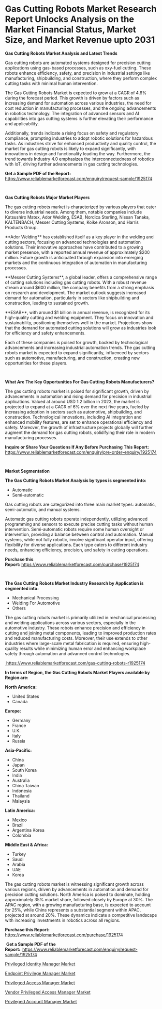 <p><h1>Gas Cutting Robots Market Research Report Unlocks Analysis on the Market Financial Status, Market Size, and Market Revenue upto 2031</h1></p><p><strong>Gas Cutting Robots Market Analysis and Latest Trends</strong></p>
<p><p>Gas cutting robots are automated systems designed for precision cutting applications using gas-based processes, such as oxy-fuel cutting. These robots enhance efficiency, safety, and precision in industrial settings like manufacturing, shipbuilding, and construction, where they perform complex cutting tasks with minimal human intervention. </p><p>The Gas Cutting Robots Market is expected to grow at a CAGR of 4.6% during the forecast period. This growth is driven by factors such as increasing demand for automation across various industries, the need for cost reduction in manufacturing processes, and the ongoing advancements in robotics technology. The integration of advanced sensors and AI capabilities into gas cutting systems is further elevating their performance and applicability. </p><p>Additionally, trends indicate a rising focus on safety and regulatory compliance, prompting industries to adopt robotic solutions for hazardous tasks. As industries strive for enhanced productivity and quality control, the market for gas cutting robots is likely to expand significantly, with innovations in design and functionality leading the way. Furthermore, the trend towards Industry 4.0 emphasizes the interconnectedness of robotics with IoT, driving further advancements in gas cutting technologies.</p></p>
<p><strong>Get a Sample PDF of the Report:&nbsp;</strong> <a href="https://www.reliablemarketforecast.com/enquiry/request-sample/1925174?utm_campaign=1601&utm_medium=2&utm_source=Github&utm_content=ia&utm_term=24102024&utm_id=gas-cutting-robots">https://www.reliablemarketforecast.com/enquiry/request-sample/1925174</a></p>
<p>&nbsp;</p>
<p><strong>Gas Cutting Robots Major Market Players</strong></p>
<p><p>The gas cutting robots market is characterized by various players that cater to diverse industrial needs. Among them, notable companies include Katsushiro Matex, Ador Welding, ESAB, Nordica Sterling, Nissan Tanaka, KALTENBACH, Messer Cutting Systems, Koike Aronson, and Harris Products Group. </p><p>**Ador Welding** has established itself as a key player in the welding and cutting sectors, focusing on advanced technologies and automation solutions. Their innovative approaches have contributed to a growing market presence, with a reported annual revenue of approximately $200 million. Future growth is anticipated through expansion into emerging markets and the continuous integration of automation in manufacturing processes.</p><p>**Messer Cutting Systems**, a global leader, offers a comprehensive range of cutting solutions including gas cutting robots. With a robust revenue stream around $600 million, the company benefits from a strong emphasis on research and development. The market outlook suggests increased demand for automation, particularly in sectors like shipbuilding and construction, leading to sustained growth.</p><p>**ESAB**, with around $1 billion in annual revenue, is recognized for its high-quality cutting and welding equipment. They focus on innovation and sustainability, positioning themselves well in the market. Projections show that the demand for automated cutting solutions will grow as industries look for efficiency and safety enhancements.</p><p>Each of these companies is poised for growth, backed by technological advancements and increasing industrial automation trends. The gas cutting robots market is expected to expand significantly, influenced by sectors such as automotive, manufacturing, and construction, creating new opportunities for these players.</p></p>
<p>&nbsp;</p>
<p><strong>What Are The Key Opportunities For Gas Cutting Robots Manufacturers?</strong></p>
<p><p>The gas cutting robots market is poised for significant growth, driven by advancements in automation and rising demand for precision in industrial applications. Valued at around USD 1.2 billion in 2023, the market is projected to expand at a CAGR of 6% over the next five years, fueled by increasing adoption in sectors such as automotive, shipbuilding, and construction. Technological innovations, including AI integration and enhanced mobility features, are set to enhance operational efficiency and safety. Moreover, the growth of infrastructure projects globally will further augment the demand for gas cutting robots, solidifying their role in modern manufacturing processes.</p></p>
<p><strong>Inquire or Share Your Questions If Any Before Purchasing This Report:</strong> <a href="https://www.reliablemarketforecast.com/enquiry/pre-order-enquiry/1925174?utm_campaign=1601&utm_medium=2&utm_source=Github&utm_content=ia&utm_term=24102024&utm_id=gas-cutting-robots">https://www.reliablemarketforecast.com/enquiry/pre-order-enquiry/1925174</a></p>
<p>&nbsp;</p>
<p><strong>Market Segmentation</strong></p>
<p><strong>The Gas Cutting Robots Market Analysis by types is segmented into:</strong></p>
<p><ul><li>Automatic</li><li>Semi-automatic</li></ul></p>
<p><p>Gas cutting robots are categorized into three main market types: automatic, semi-automatic, and manual systems. </p><p>Automatic gas cutting robots operate independently, utilizing advanced programming and sensors to execute precise cutting tasks without human intervention. Semi-automatic robots require some human oversight or intervention, providing a balance between control and automation. Manual systems, while not fully robotic, involve significant operator input, offering flexibility for diverse applications. Each type caters to different industry needs, enhancing efficiency, precision, and safety in cutting operations.</p></p>
<p><strong>Purchase this Report:&nbsp;</strong><a href="https://www.reliablemarketforecast.com/purchase/1925174?utm_campaign=1601&utm_medium=2&utm_source=Github&utm_content=ia&utm_term=24102024&utm_id=gas-cutting-robots">https://www.reliablemarketforecast.com/purchase/1925174</a></p>
<p>&nbsp;</p>
<p><strong>The Gas Cutting Robots Market Industry Research by Application is segmented into:</strong></p>
<p><ul><li>Mechanical Processing</li><li>Welding For Automotive</li><li>Others</li></ul></p>
<p><p>The gas cutting robots market is primarily utilized in mechanical processing and welding applications across various sectors, especially in the automotive industry. These robots enhance precision and efficiency in cutting and joining metal components, leading to improved production rates and reduced manufacturing costs. Moreover, their use extends to other industries where large-scale metal fabrication is required, ensuring high-quality results while minimizing human error and enhancing workplace safety through automation and advanced control technologies.</p></p>
<p><a href="https://www.reliablemarketforecast.com/gas-cutting-robots-r1925174?utm_campaign=1601&utm_medium=2&utm_source=Github&utm_content=ia&utm_term=24102024&utm_id=gas-cutting-robots">&nbsp;https://www.reliablemarketforecast.com/gas-cutting-robots-r1925174</a></p>
<p><strong>In terms of Region, the Gas Cutting Robots Market Players available by Region are:</strong></p>
<p>
    <p> <strong> North America: </strong>
        <ul>
            <li>United States</li>
            <li>Canada</li>
        </ul>
        </p> 
    <p> <strong> Europe: </strong>
        <ul>
            <li>Germany</li>
            <li>France</li>
            <li>U.K.</li>
            <li>Italy</li>
            <li>Russia</li>
        </ul>
        </p> 
    <p> <strong> Asia-Pacific: </strong>
        <ul>
            <li>China</li>
            <li>Japan</li>
            <li>South Korea</li>
            <li>India</li>
            <li>Australia</li>
            <li>China Taiwan</li>
            <li>Indonesia</li>
            <li>Thailand</li>
            <li>Malaysia</li>
        </ul>
        </p> 
    <p> <strong> Latin America: </strong>
        <ul>
            <li>Mexico</li>
            <li>Brazil</li>
            <li>Argentina Korea</li>
            <li>Colombia</li>
        </ul>
        </p> 
    <p> <strong> Middle East & Africa: </strong>
        <ul>
            <li>Turkey</li>
            <li>Saudi</li>
            <li>Arabia</li>
            <li>UAE</li>
            <li>Korea</li>
        </ul>
    </p>
    </p>
<p><p>The gas cutting robots market is witnessing significant growth across various regions, driven by advancements in automation and demand for precision cutting solutions. North America is poised to dominate, holding approximately 35% market share, followed closely by Europe at 30%. The APAC region, with a growing manufacturing base, is expected to account for 25%, while China represents a substantial segment within APAC, projected at around 20%. These dynamics indicate a competitive landscape with increasing investments in robotics across all regions.</p></p>
<p><strong>Purchase this Report: </strong><a href="https://www.reliablemarketforecast.com/purchase/1925174?utm_campaign=1601&utm_medium=2&utm_source=Github&utm_content=ia&utm_term=24102024&utm_id=gas-cutting-robots">https://www.reliablemarketforecast.com/purchase/1925174</a></p>
<p>&nbsp;<strong>Get a Sample PDF of the Report:&nbsp;&nbsp;</strong><a href="https://www.reliablemarketforecast.com/enquiry/request-sample/1925174?utm_campaign=1601&utm_medium=2&utm_source=Github&utm_content=ia&utm_term=24102024&utm_id=gas-cutting-robots">https://www.reliablemarketforecast.com/enquiry/request-sample/1925174</a></p>
<p><strong></strong></p>
<p><p><a href="https://www.linkedin.com/pulse/privileged-identity-manager-market-global-insights-sales-0b4ue?utm_campaign=1601&utm_medium=2&utm_source=Github&utm_content=ia&utm_term=24102024&utm_id=gas-cutting-robots">Privileged Identity Manager Market</a></p><p><a href="https://www.linkedin.com/pulse/endpoint-privilege-manager-landscape-product-spectrum-market-wz4ae?utm_campaign=1601&utm_medium=2&utm_source=Github&utm_content=ia&utm_term=24102024&utm_id=gas-cutting-robots">Endpoint Privilege Manager Market</a></p><p><a href="https://www.linkedin.com/pulse/global-perspectives-privileged-access-manager-market-trends-mpmbe?utm_campaign=1601&utm_medium=2&utm_source=Github&utm_content=ia&utm_term=24102024&utm_id=gas-cutting-robots">Privileged Access Manager Market</a></p><p><a href="https://www.linkedin.com/pulse/exploring-vendor-privileged-access-manager-market-dynamics-global-trxke?utm_campaign=1601&utm_medium=2&utm_source=Github&utm_content=ia&utm_term=24102024&utm_id=gas-cutting-robots">Vendor Privileged Access Manager Market</a></p><p><a href="https://www.linkedin.com/pulse/privileged-account-manager-ecosystem-mapping-innovation-value-frnte?utm_campaign=1601&utm_medium=2&utm_source=Github&utm_content=ia&utm_term=24102024&utm_id=gas-cutting-robots">Privileged Account Manager Market</a></p></p>